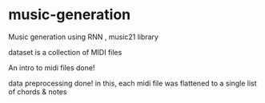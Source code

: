 # music-generation
Music generation using RNN , music21 library

dataset is a collection of MIDI files

An intro to midi files done!

data preprocessing done! in this, each midi file was flattened to a single list of chords & notes 
